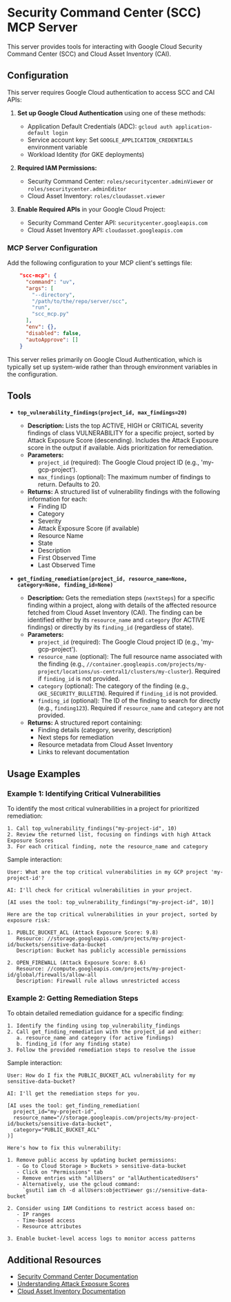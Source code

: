 # Security Command Center (SCC) MCP Server

This server provides tools for interacting with Google Cloud Security Command Center (SCC) and Cloud Asset Inventory (CAI).

## Configuration

This server requires Google Cloud authentication to access SCC and CAI APIs:

1. **Set up Google Cloud Authentication** using one of these methods:
   - Application Default Credentials (ADC): `gcloud auth application-default login`
   - Service account key: Set `GOOGLE_APPLICATION_CREDENTIALS` environment variable
   - Workload Identity (for GKE deployments)

2. **Required IAM Permissions:**
   - Security Command Center: `roles/securitycenter.adminViewer` or `roles/securitycenter.adminEditor`
   - Cloud Asset Inventory: `roles/cloudasset.viewer`

3. **Enable Required APIs** in your Google Cloud Project:
   - Security Command Center API: `securitycenter.googleapis.com`
   - Cloud Asset Inventory API: `cloudasset.googleapis.com`

### MCP Server Configuration

Add the following configuration to your MCP client's settings file:

```json
    "scc-mcp": {
      "command": "uv",
      "args": [
        "--directory",
        "/path/to/the/repo/server/scc",
        "run",
        "scc_mcp.py"
      ],
      "env": {},
      "disabled": false,
      "autoApprove": []
    }
```

This server relies primarily on Google Cloud Authentication, which is typically set up system-wide rather than through environment variables in the configuration.

## Tools

- **`top_vulnerability_findings(project_id, max_findings=20)`**
    - **Description:** Lists the top ACTIVE, HIGH or CRITICAL severity findings of class VULNERABILITY for a specific project, sorted by Attack Exposure Score (descending). Includes the Attack Exposure score in the output if available. Aids prioritization for remediation.
    - **Parameters:**
        - `project_id` (required): The Google Cloud project ID (e.g., 'my-gcp-project').
        - `max_findings` (optional): The maximum number of findings to return. Defaults to 20.
    - **Returns:** A structured list of vulnerability findings with the following information for each:
        - Finding ID
        - Category
        - Severity
        - Attack Exposure Score (if available)
        - Resource Name
        - State
        - Description
        - First Observed Time
        - Last Observed Time

- **`get_finding_remediation(project_id, resource_name=None, category=None, finding_id=None)`**
    - **Description:** Gets the remediation steps (`nextSteps`) for a specific finding within a project, along with details of the affected resource fetched from Cloud Asset Inventory (CAI). The finding can be identified either by its `resource_name` and `category` (for ACTIVE findings) or directly by its `finding_id` (regardless of state).
    - **Parameters:**
        - `project_id` (required): The Google Cloud project ID (e.g., 'my-gcp-project').
        - `resource_name` (optional): The full resource name associated with the finding (e.g., `//container.googleapis.com/projects/my-project/locations/us-central1/clusters/my-cluster`). Required if `finding_id` is not provided.
        - `category` (optional): The category of the finding (e.g., `GKE_SECURITY_BULLETIN`). Required if `finding_id` is not provided.
        - `finding_id` (optional): The ID of the finding to search for directly (e.g., `finding123`). Required if `resource_name` and `category` are not provided.
    - **Returns:** A structured report containing:
        - Finding details (category, severity, description)
        - Next steps for remediation
        - Resource metadata from Cloud Asset Inventory
        - Links to relevant documentation

## Usage Examples

### Example 1: Identifying Critical Vulnerabilities

To identify the most critical vulnerabilities in a project for prioritized remediation:

```
1. Call top_vulnerability_findings("my-project-id", 10)
2. Review the returned list, focusing on findings with high Attack Exposure Scores
3. For each critical finding, note the resource_name and category
```

Sample interaction:
```
User: What are the top critical vulnerabilities in my GCP project 'my-project-id'?

AI: I'll check for critical vulnerabilities in your project.

[AI uses the tool: top_vulnerability_findings("my-project-id", 10)]

Here are the top critical vulnerabilities in your project, sorted by exposure risk:

1. PUBLIC_BUCKET_ACL (Attack Exposure Score: 9.8)
   Resource: //storage.googleapis.com/projects/my-project-id/buckets/sensitive-data-bucket
   Description: Bucket has publicly accessible permissions

2. OPEN_FIREWALL (Attack Exposure Score: 8.6)
   Resource: //compute.googleapis.com/projects/my-project-id/global/firewalls/allow-all
   Description: Firewall rule allows unrestricted access
```

### Example 2: Getting Remediation Steps

To obtain detailed remediation guidance for a specific finding:

```
1. Identify the finding using top_vulnerability_findings
2. Call get_finding_remediation with the project_id and either:
   a. resource_name and category (for active findings)
   b. finding_id (for any finding state)
3. Follow the provided remediation steps to resolve the issue
```

Sample interaction:
```
User: How do I fix the PUBLIC_BUCKET_ACL vulnerability for my sensitive-data-bucket?

AI: I'll get the remediation steps for you.

[AI uses the tool: get_finding_remediation(
  project_id="my-project-id",
  resource_name="//storage.googleapis.com/projects/my-project-id/buckets/sensitive-data-bucket",
  category="PUBLIC_BUCKET_ACL"
)]

Here's how to fix this vulnerability:

1. Remove public access by updating bucket permissions:
   - Go to Cloud Storage > Buckets > sensitive-data-bucket
   - Click on "Permissions" tab
   - Remove entries with "allUsers" or "allAuthenticatedUsers"
   - Alternatively, use the gcloud command:
     `gsutil iam ch -d allUsers:objectViewer gs://sensitive-data-bucket`

2. Consider using IAM Conditions to restrict access based on:
   - IP ranges
   - Time-based access
   - Resource attributes

3. Enable bucket-level access logs to monitor access patterns
```

## Additional Resources

- [Security Command Center Documentation](https://cloud.google.com/security-command-center/docs)
- [Understanding Attack Exposure Scores](https://cloud.google.com/security-command-center/docs/concepts-attack-path-and-exposure-concepts)
- [Cloud Asset Inventory Documentation](https://cloud.google.com/asset-inventory/docs)

